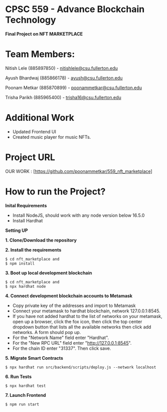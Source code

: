 

# CPSC 559 - Advance Blockchain Technology

**Final Project on NFT MARKETPLACE**

# Team Members:

Nitish Lele    (885897850) -  nitishlele@csu.fullerton.edu

Ayush Bhardwaj (885866178) -  ayush@csu.fullerton.edu

Poonam Metkar  (885870899) -  poonammetkar@csu.fullerton.edu

Trisha Parikh  (885965400) -  trisha16@csu.fullerton.edu



# Additional Work
- Updated Frontend UI 
- Created music player for music NFTs.





# Project URL
OUR WORK : [https://github.com/poonammetkar/559_nft_marketplace]


# How to run the Project?
**Inital Requirements**
- Install NodeJS, should work with any node version below 16.5.0
- Install Hardhat

**Setting UP**

**1. Clone/Download the repository**

**2. Install the requirements**
```
$ cd nft_marketplace and 
$ npm install
```
**3. Boot up local development blockchain**
```
$ cd nft_marketplace and 
$ npx hardhat node
```
**4. Connect development blockchain accounts to Metamask**

- Copy private key of the addresses and import to Metamask
- Connect your metamask to hardhat blockchain, network 127.0.0.1:8545.
- If you have not added hardhat to the list of networks on your metamask, open up a browser, click the fox icon, then click the top center dropdown button that lists all the available networks then click add networks. A form should pop up. 
- For the "Network Name" field enter "Hardhat". 
- For the "New RPC URL" field enter "http://127.0.0.1:8545". 
- For the chain ID enter "31337". Then click save.

**5. Migrate Smart Contracts**

`$ npx hardhat run src/backend/scripts/deploy.js --network localhost`

**6. Run Tests**

`$ npx hardhat test`


**7. Launch Frontend**

`$ npm run start`
